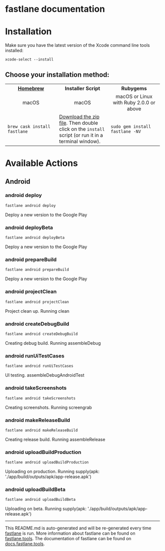 fastlane documentation
================
# Installation

Make sure you have the latest version of the Xcode command line tools installed:

```
xcode-select --install
```

## Choose your installation method:

<table width="100%" >
<tr>
<th width="33%"><a href="http://brew.sh">Homebrew</a></td>
<th width="33%">Installer Script</td>
<th width="33%">Rubygems</td>
</tr>
<tr>
<td width="33%" align="center">macOS</td>
<td width="33%" align="center">macOS</td>
<td width="33%" align="center">macOS or Linux with Ruby 2.0.0 or above</td>
</tr>
<tr>
<td width="33%"><code>brew cask install fastlane</code></td>
<td width="33%"><a href="https://download.fastlane.tools">Download the zip file</a>. Then double click on the <code>install</code> script (or run it in a terminal window).</td>
<td width="33%"><code>sudo gem install fastlane -NV</code></td>
</tr>
</table>

# Available Actions
## Android
### android deploy
```
fastlane android deploy
```
Deploy a new version to the Google Play
### android deployBeta
```
fastlane android deployBeta
```
Deploy a new version to the Google Play
### android prepareBuild
```
fastlane android prepareBuild
```
Deploy a new version to the Google Play
### android projectClean
```
fastlane android projectClean
```
Project clean up. Running clean
### android createDebugBuild
```
fastlane android createDebugBuild
```
Creating debug build. Running assembleDebug
### android runUiTestCases
```
fastlane android runUiTestCases
```
UI testing. assembleDebugAndroidTest
### android takeScreenshots
```
fastlane android takeScreenshots
```
Creating screenshots. Running screengrab
### android makeReleaseBuild
```
fastlane android makeReleaseBuild
```
Creating release build. Running assembleRelease
### android uploadBuildProduction
```
fastlane android uploadBuildProduction
```
Uploading on production. Running supply(apk: './app/build/outputs/apk/app-release.apk')
### android uploadBuildBeta
```
fastlane android uploadBuildBeta
```
Uploading on beta. Running supply(apk: './app/build/outputs/apk/app-release.apk')

----

This README.md is auto-generated and will be re-generated every time [fastlane](https://fastlane.tools) is run.
More information about fastlane can be found on [fastlane.tools](https://fastlane.tools).
The documentation of fastlane can be found on [docs.fastlane.tools](https://docs.fastlane.tools).
